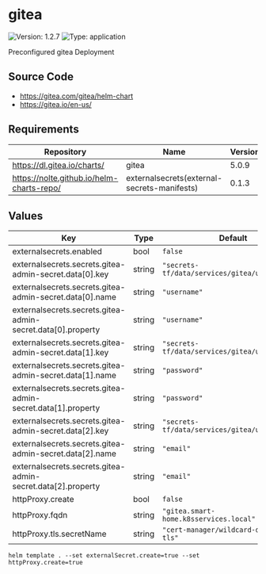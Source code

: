 # gitea

![Version: 1.2.7](https://img.shields.io/badge/Version-1.2.7-informational?style=flat-square) ![Type: application](https://img.shields.io/badge/Type-application-informational?style=flat-square)

Preconfigured gitea Deployment

## Source Code

* <https://gitea.com/gitea/helm-chart>
* <https://gitea.io/en-us/>

## Requirements

| Repository | Name | Version |
|------------|------|---------|
| https://dl.gitea.io/charts/ | gitea | 5.0.9 |
| https://nolte.github.io/helm-charts-repo/ | externalsecrets(external-secrets-manifests) | 0.1.3 |

## Values

| Key | Type | Default | Description |
|-----|------|---------|-------------|
| externalsecrets.enabled | bool | `false` |  |
| externalsecrets.secrets.gitea-admin-secret.data[0].key | string | `"secrets-tf/data/services/gitea/users/admin"` |  |
| externalsecrets.secrets.gitea-admin-secret.data[0].name | string | `"username"` |  |
| externalsecrets.secrets.gitea-admin-secret.data[0].property | string | `"username"` |  |
| externalsecrets.secrets.gitea-admin-secret.data[1].key | string | `"secrets-tf/data/services/gitea/users/admin"` |  |
| externalsecrets.secrets.gitea-admin-secret.data[1].name | string | `"password"` |  |
| externalsecrets.secrets.gitea-admin-secret.data[1].property | string | `"password"` |  |
| externalsecrets.secrets.gitea-admin-secret.data[2].key | string | `"secrets-tf/data/services/gitea/users/admin"` |  |
| externalsecrets.secrets.gitea-admin-secret.data[2].name | string | `"email"` |  |
| externalsecrets.secrets.gitea-admin-secret.data[2].property | string | `"email"` |  |
| httpProxy.create | bool | `false` |  |
| httpProxy.fqdn | string | `"gitea.smart-home.k8sservices.local"` |  |
| httpProxy.tls.secretName | string | `"cert-manager/wildcard-duckdns-org-tls"` |  |

```
helm template . --set externalSecret.create=true --set httpProxy.create=true
```